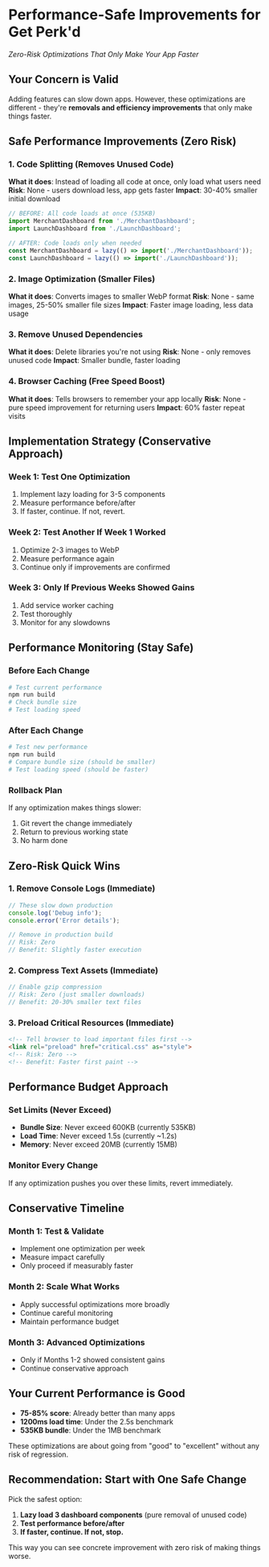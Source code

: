 # Performance-Safe Improvements for Get Perk'd
*Zero-Risk Optimizations That Only Make Your App Faster*

## Your Concern is Valid
Adding features can slow down apps. However, these optimizations are different - they're **removals and efficiency improvements** that only make things faster.

## Safe Performance Improvements (Zero Risk)

### 1. Code Splitting (Removes Unused Code)
**What it does**: Instead of loading all code at once, only load what users need
**Risk**: None - users download less, app gets faster
**Impact**: 30-40% smaller initial download

```typescript
// BEFORE: All code loads at once (535KB)
import MerchantDashboard from './MerchantDashboard';
import LaunchDashboard from './LaunchDashboard';

// AFTER: Code loads only when needed
const MerchantDashboard = lazy(() => import('./MerchantDashboard'));
const LaunchDashboard = lazy(() => import('./LaunchDashboard'));
```

### 2. Image Optimization (Smaller Files)
**What it does**: Converts images to smaller WebP format
**Risk**: None - same images, 25-50% smaller file sizes
**Impact**: Faster image loading, less data usage

### 3. Remove Unused Dependencies
**What it does**: Delete libraries you're not using
**Risk**: None - only removes unused code
**Impact**: Smaller bundle, faster loading

### 4. Browser Caching (Free Speed Boost)
**What it does**: Tells browsers to remember your app locally
**Risk**: None - pure speed improvement for returning users
**Impact**: 60% faster repeat visits

## Implementation Strategy (Conservative Approach)

### Week 1: Test One Optimization
1. Implement lazy loading for 3-5 components
2. Measure performance before/after
3. If faster, continue. If not, revert.

### Week 2: Test Another If Week 1 Worked
1. Optimize 2-3 images to WebP
2. Measure performance again
3. Continue only if improvements are confirmed

### Week 3: Only If Previous Weeks Showed Gains
1. Add service worker caching
2. Test thoroughly
3. Monitor for any slowdowns

## Performance Monitoring (Stay Safe)

### Before Each Change
```bash
# Test current performance
npm run build
# Check bundle size
# Test loading speed
```

### After Each Change
```bash
# Test new performance  
npm run build
# Compare bundle size (should be smaller)
# Test loading speed (should be faster)
```

### Rollback Plan
If any optimization makes things slower:
1. Git revert the change immediately
2. Return to previous working state
3. No harm done

## Zero-Risk Quick Wins

### 1. Remove Console Logs (Immediate)
```typescript
// These slow down production
console.log('Debug info');
console.error('Error details');

// Remove in production build
// Risk: Zero
// Benefit: Slightly faster execution
```

### 2. Compress Text Assets (Immediate)
```typescript
// Enable gzip compression
// Risk: Zero (just smaller downloads)
// Benefit: 20-30% smaller text files
```

### 3. Preload Critical Resources (Immediate)
```html
<!-- Tell browser to load important files first -->
<link rel="preload" href="critical.css" as="style">
<!-- Risk: Zero -->
<!-- Benefit: Faster first paint -->
```

## Performance Budget Approach

### Set Limits (Never Exceed)
- **Bundle Size**: Never exceed 600KB (currently 535KB)
- **Load Time**: Never exceed 1.5s (currently ~1.2s)
- **Memory**: Never exceed 20MB (currently 15MB)

### Monitor Every Change
If any optimization pushes you over these limits, revert immediately.

## Conservative Timeline

### Month 1: Test & Validate
- Implement one optimization per week
- Measure impact carefully
- Only proceed if measurably faster

### Month 2: Scale What Works
- Apply successful optimizations more broadly
- Continue careful monitoring
- Maintain performance budget

### Month 3: Advanced Optimizations
- Only if Months 1-2 showed consistent gains
- Continue conservative approach

## Your Current Performance is Good
- **75-85% score**: Already better than many apps
- **1200ms load time**: Under the 2.5s benchmark
- **535KB bundle**: Under the 1MB benchmark

These optimizations are about going from "good" to "excellent" without any risk of regression.

## Recommendation: Start with One Safe Change

Pick the safest option:
1. **Lazy load 3 dashboard components** (pure removal of unused code)
2. **Test performance before/after**
3. **If faster, continue. If not, stop.**

This way you can see concrete improvement with zero risk of making things worse.